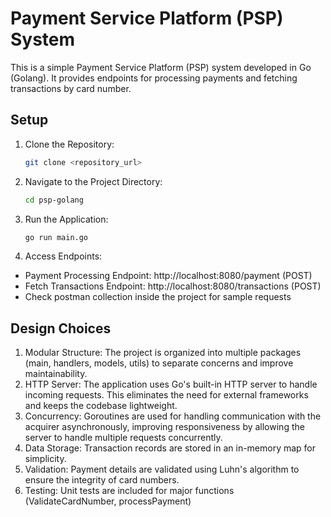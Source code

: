 # Payment Service Platform (PSP) System

This is a simple Payment Service Platform (PSP) system developed in Go (Golang). It provides endpoints for processing payments and fetching transactions by card number.

## Setup

1. Clone the Repository:

    ```bash
    git clone <repository_url>
    ```

2. Navigate to the Project Directory:

    ```bash
    cd psp-golang
    ```

3. Run the Application:

    ```bash
    go run main.go
    ```

4. Access Endpoints:

- Payment Processing Endpoint: http://localhost:8080/payment (POST)
- Fetch Transactions Endpoint: http://localhost:8080/transactions (POST)
- Check postman collection inside the project for sample requests

## Design Choices

1. Modular Structure:
The project is organized into multiple packages (main, handlers, models, utils) to separate concerns and improve maintainability.
2. HTTP Server:
The application uses Go's built-in HTTP server to handle incoming requests. This eliminates the need for external frameworks and keeps the codebase lightweight.
3. Concurrency:
Goroutines are used for handling communication with the acquirer asynchronously, improving responsiveness by allowing the server to handle multiple requests concurrently.
4. Data Storage:
Transaction records are stored in an in-memory map for simplicity.
5. Validation:
Payment details are validated using Luhn's algorithm to ensure the integrity of card numbers.
6. Testing:
Unit tests are included for major functions (ValidateCardNumber, processPayment)
